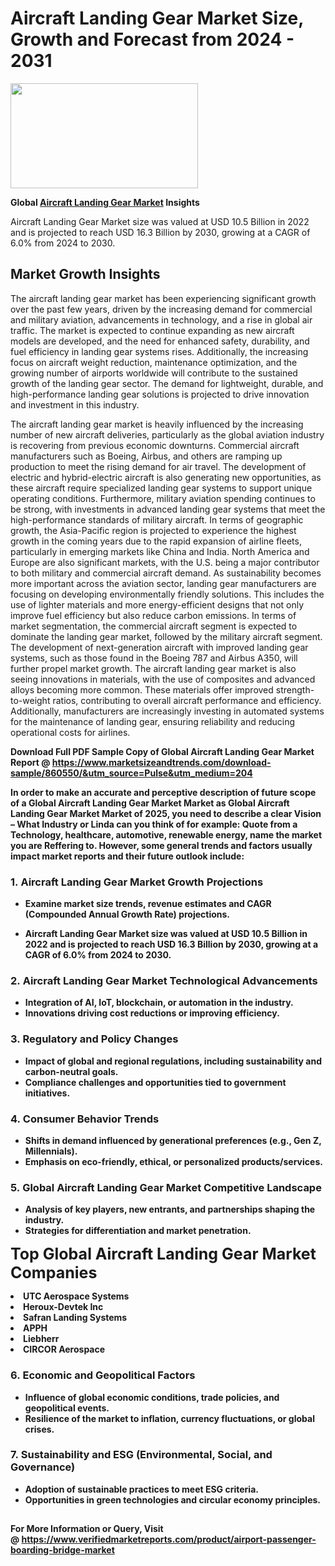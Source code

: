 <H1>Aircraft Landing Gear Market Size, Growth and Forecast from 2024 - 2031</H1><img class="aligncenter size-medium wp-image-584254" src="https://thirdeyenews.in/wp-content/uploads/2024/09/Global-Market-Research-300x168.jpeg" alt="" width="300" height="168" /><p><strong>Global&nbsp;<a href="https://www.marketsizeandtrends.com/download-sample/860550/&amp;utm_source=Pulse&amp;utm_medium=204">Aircraft Landing Gear Market</a> Insights</strong></p><p>Aircraft Landing Gear Market size was valued at USD 10.5 Billion in 2022 and is projected to reach USD 16.3 Billion by 2030, growing at a CAGR of 6.0% from 2024 to 2030.</p><p><h2>Market Growth Insights</h2> <p>The aircraft landing gear market has been experiencing significant growth over the past few years, driven by the increasing demand for commercial and military aviation, advancements in technology, and a rise in global air traffic. The market is expected to continue expanding as new aircraft models are developed, and the need for enhanced safety, durability, and fuel efficiency in landing gear systems rises. Additionally, the increasing focus on aircraft weight reduction, maintenance optimization, and the growing number of airports worldwide will contribute to the sustained growth of the landing gear sector. The demand for lightweight, durable, and high-performance landing gear solutions is projected to drive innovation and investment in this industry.</p> <p><strong></strong></p> <p>The aircraft landing gear market is heavily influenced by the increasing number of new aircraft deliveries, particularly as the global aviation industry is recovering from previous economic downturns. Commercial aircraft manufacturers such as Boeing, Airbus, and others are ramping up production to meet the rising demand for air travel. The development of electric and hybrid-electric aircraft is also generating new opportunities, as these aircraft require specialized landing gear systems to support unique operating conditions. Furthermore, military aviation spending continues to be strong, with investments in advanced landing gear systems that meet the high-performance standards of military aircraft. In terms of geographic growth, the Asia-Pacific region is projected to experience the highest growth in the coming years due to the rapid expansion of airline fleets, particularly in emerging markets like China and India. North America and Europe are also significant markets, with the U.S. being a major contributor to both military and commercial aircraft demand. As sustainability becomes more important across the aviation sector, landing gear manufacturers are focusing on developing environmentally friendly solutions. This includes the use of lighter materials and more energy-efficient designs that not only improve fuel efficiency but also reduce carbon emissions. In terms of market segmentation, the commercial aircraft segment is expected to dominate the landing gear market, followed by the military aircraft segment. The development of next-generation aircraft with improved landing gear systems, such as those found in the Boeing 787 and Airbus A350, will further propel market growth. The aircraft landing gear market is also seeing innovations in materials, with the use of composites and advanced alloys becoming more common. These materials offer improved strength-to-weight ratios, contributing to overall aircraft performance and efficiency. Additionally, manufacturers are increasingly investing in automated systems for the maintenance of landing gear, ensuring reliability and reducing operational costs for airlines. <p><strong></p><p><span class=""><strong>Download Full PDF Sample Copy of Global Aircraft Landing Gear Market Report</strong> @ <a href="https://www.marketsizeandtrends.com/download-sample/860550/&amp;utm_source=Pulse&amp;utm_medium=204" target="_blank">https://www.marketsizeandtrends.com/download-sample/860550/&amp;utm_source=Pulse&amp;utm_medium=204</a></span></p><p>In order to make an accurate and perceptive description of future scope of a Global&nbsp;Aircraft Landing Gear Market Market as Global&nbsp;Aircraft Landing Gear Market Market of 2025, you need to describe a clear Vision &ndash; What Industry or Linda can you think of for example: Quote from a Technology, healthcare, automotive, renewable energy, name the market you are Reffering to. However, some general trends and factors usually impact market reports and their future outlook include:</p><h3>1.&nbsp;<strong>Aircraft Landing Gear Market Growth Projections</strong></h3><ul><li>Examine market size trends, revenue estimates and CAGR (Compounded Annual Growth Rate) projections.</li><li><p>Aircraft Landing Gear Market size was valued at USD 10.5 Billion in 2022 and is projected to reach USD 16.3 Billion by 2030, growing at a CAGR of 6.0% from 2024 to 2030.</p></li></ul><h3>2.&nbsp;<strong>Aircraft Landing Gear Market Technological Advancements</strong></h3><ul><li>Integration of AI, IoT, blockchain, or automation in the industry.</li><li>Innovations driving cost reductions or improving efficiency.</li></ul><h3>3.&nbsp;<strong>Regulatory and Policy Changes</strong></h3><ul><li>Impact of global and regional regulations, including sustainability and carbon-neutral goals.</li><li>Compliance challenges and opportunities tied to government initiatives.</li></ul><h3>4.&nbsp;<strong>Consumer Behavior Trends</strong></h3><ul><li>Shifts in demand influenced by generational preferences (e.g., Gen Z, Millennials).</li><li>Emphasis on eco-friendly, ethical, or personalized products/services.</li></ul><h3>5.&nbsp;<strong>Global Aircraft Landing Gear Market Competitive Landscape</strong></h3><ul><li>Analysis of key players, new entrants, and partnerships shaping the industry.</li><li>Strategies for differentiation and market penetration.</li></ul><p data-pm-slice="1 1 []"><span style="color: inherit; font-family: inherit; font-size: 25px;">Top Global Aircraft Landing Gear Market Companies</span></p><div class="" data-test-id=""><p><li>UTC Aerospace Systems</li><li> Heroux-Devtek Inc</li><li> Safran Landing Systems</li><li> APPH</li><li> Liebherr</li><li> CIRCOR Aerospace</li></p></div><h3>6.&nbsp;<strong>Economic and Geopolitical Factors</strong></h3><ul><li>Influence of global economic conditions, trade policies, and geopolitical events.</li><li>Resilience of the market to inflation, currency fluctuations, or global crises.</li></ul><h3>7.&nbsp;<strong>Sustainability and ESG (Environmental, Social, and Governance)</strong></h3><ul><li>Adoption of sustainable practices to meet ESG criteria.</li><li>Opportunities in green technologies and circular economy principles.</li></ul><h2><strong style="font-size: 14px;">For More Information or Query, Visit @&nbsp;</strong><a style="background-color: #ffffff; font-size: 14px;" href="https://www.marketsizeandtrends.com/report/aircraft-landing-gear-market/" target="_blank">https://www.verifiedmarketreports.com/product/airport-passenger-boarding-bridge-market</a></h2>
